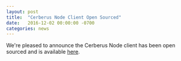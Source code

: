 ```yaml
---
layout: post
title:  "Cerberus Node Client Open Sourced"
date:   2016-12-02 00:00:00 -0700
categories: news
---
```


We're pleased to announce the Cerberus Node client has been open sourced and 
is available <a target="_blank" onclick="trackOutboundLink('https://github.com/Nike-Inc/cerberus-node-client')" href="https://github.com/Nike-Inc/cerberus-node-client">here</a>.